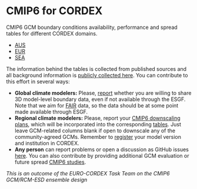 # CMIP6 for CORDEX

CMIP6 GCM boundary conditions availability, performance and spread tables for different CORDEX domains.

* [AUS](CMIP6_studies_table_AUS.html)
* [EUR](CMIP6_studies_table_EUR.html)
* [SEA](CMIP6_studies_table_SEA.html)

The information behind the tables is collected from published sources and all background information is [publicly collected here](https://github.com/jesusff/cmip6-for-cordex/tree/main/CMIP6_studies). You can contribute to this effort in several ways:

 * **Global climate modelers:** Please, [report](https://github.com/jesusff/cmip6-for-cordex/blob/main/CMIP6_for_CORDEX_availability_non_ESGF.csv) whether you are willing to share 3D model-level boundary data, even if not available through the ESGF. Note that we aim for [FAIR](https://www.go-fair.org/fair-principles) data, so the data should be at some point made available through ESGF.
 * **Regional climate modelers:** Please, report your [CMIP6 downscaling plans](https://docs.google.com/document/d/1Jy53yvB9SDOiWcwKRJc_HpWVgmjxZhy-qVviHl6ymDM/edit?usp=sharing), which will be incorporated into the corresponding [tables](CMIP6_downscaling_plans_tables.html). Just leave GCM-related columns blank if open to downscale any of the community-agreed GCMs. Remember to [register](https://cordex.org/data-access/cordex-rcm-list) your model version and institution in CORDEX.
 * **Any person** can report problems or open a discussion as GitHub issues [here](https://github.com/jesusff/cmip6-for-cordex/issues). You can also contribute by providing additional GCM evaluation or future spread [CMIP6 studies](https://github.com/jesusff/cmip6-for-cordex/tree/main/CMIP6_studies).

_This is an outcome of the EURO-CORDEX Task Team on the CMIP6 GCM/RCM-ESD ensemble design_
